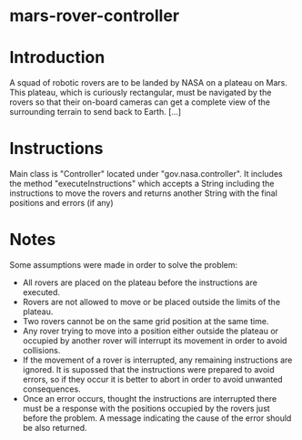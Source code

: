 # mars-rover-controller

# Introduction
A squad of robotic rovers are to be landed by NASA on a plateau on Mars. This plateau, 
which is curiously rectangular, must be navigated by the rovers so that their on-board 
cameras can get a complete view of the surrounding terrain to send back to Earth. [...]

# Instructions
Main class is "Controller" located under "gov.nasa.controller". It includes the method 
"executeInstructions" which accepts a String including the instructions to move the 
rovers and returns another String with the final positions and errors (if any)

# Notes
Some assumptions were made in order to solve the problem:
* All rovers are placed on the plateau before the instructions are executed.
* Rovers are not allowed to move or be placed outside the limits of the plateau.
* Two rovers cannot be on the same grid position at the same time.
* Any rover trying to move into a position either outside the plateau or occupied by another 
rover will interrupt its movement in order to avoid collisions.
* If the movement of a rover is interrupted, any remaining instructions are ignored. It is 
supossed that the instructions were prepared to avoid errors, so if they occur it is better 
to abort in order to avoid unwanted consequences.
* Once an error occurs, thought the instructions are interrupted there must be a response 
with the  positions occupied by the rovers just before the problem. A message indicating 
the cause of the error should be also returned.
